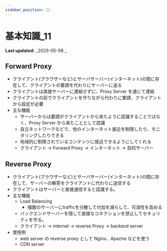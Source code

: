 ```yaml
---
sidebar_position: 11
---
```


# 基本知識\_11

**Last updated:** _2025-05-08 _

## Forward Proxy

- クライアント(ブラウザーなど)とサーバサーバー(インターネット)の間に存在して、クライアントの要請を代わりにサーバーに送る
- クライアントは直接サーバーに連結せずに、Proxy Server を通じて連結
- クライアントの前でクライアントを守りながら代わりに要請、クライアントから設定が必要
- 主な機能
  - サーバーからは要請がクライアントから来たように認識することではなく、Proxy Server から来たこととして認識
  - 自立ネットワークなどで、他のインターネット接近を制限したり、モニタリングしたりできる
  - 地域的に制限されているコンテンツに接近できるようにしてくれる
  - クライアント → Forward Proxy → インターネット → 目的サーバー

## Reverse Proxy

- クライアント(ブラウザーなど)とサーバサーバー(インターネット)の間に存在して、サーバーの解答をクライアントに代わりに送信する
- クライアントはサーバーと直接通信すると認識する。
- 主な機能
  - Load Balancing
    - 複数のサーバーにtrafficを分散して付加を減らして、可溶性を高める
  - バックエンドサーバーを隠して直接なコネクションを禁止してセキュリティを守る。
  - クライアント → internet → reverse Proxy → backend server
- 使用例
  - web server の reverse proxy として Nginx、Apache などを使う
  - CDN server
